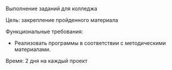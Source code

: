 Выполнение заданий для колледжа

Цель: закрепление пройденного материала

Функциональные требования:

 - Реализовать программы в соответствии с методическими материалами.
 
 Время: 2 дня на каждый проект
